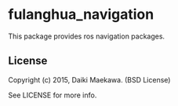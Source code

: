 # fulanghua_navigation

This package provides ros navigation packages.

## License

Copyright (c) 2015, Daiki Maekawa. (BSD License)

See LICENSE for more info.
